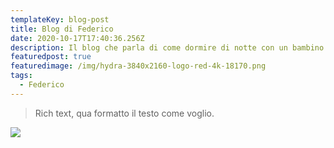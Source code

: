 ```yaml
---
templateKey: blog-post
title: Blog di Federico
date: 2020-10-17T17:40:36.256Z
description: Il blog che parla di come dormire di notte con un bambino piccolo.
featuredpost: true
featuredimage: /img/hydra-3840x2160-logo-red-4k-18170.png
tags:
  - Federico
---
```

> Rich text, qua formatto il testo come voglio.

![](/img/hydra-3840x2160-logo-red-4k-18170.png)